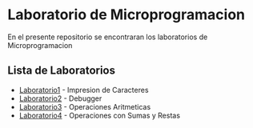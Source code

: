 # Laboratorio de Microprogramacion

En el presente repositorio se encontraran los laboratorios de Microprogramacion

## Lista de Laboratorios

* [Laboratorio1](https://github.com/pab12play/LaboratorioMicro/tree/Lab1) - Impresion de Caracteres
* [Laboratorio2](https://github.com/pab12play/LaboratorioMicro/tree/Lab2) - Debugger
* [Laboratorio3](https://github.com/pab12play/LaboratorioMicro/tree/Lab3) - Operaciones Aritmeticas
* [Laboratorio4](https://github.com/pab12play/LaboratorioMicro/tree/Lab4) - Operaciones con Sumas y Restas

